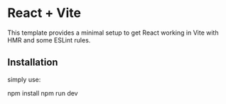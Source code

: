 # React + Vite

This template provides a minimal setup to get React working in Vite with HMR and some ESLint rules.

## Installation 

simply use:

npm install
npm run dev
